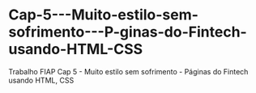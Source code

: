 # Cap-5---Muito-estilo-sem-sofrimento---P-ginas-do-Fintech-usando-HTML-CSS
Trabalho FIAP Cap 5 - Muito estilo sem sofrimento - Páginas do Fintech usando HTML, CSS
